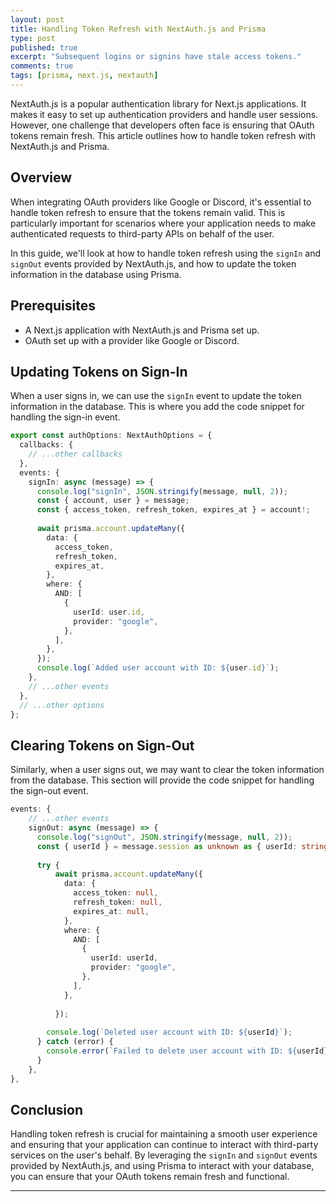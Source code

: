 ```yaml
---
layout: post
title: Handling Token Refresh with NextAuth.js and Prisma
type: post
published: true
excerpt: "Subsequent logins or signins have stale access tokens."
comments: true
tags: [prisma, next.js, nextauth]
---
```



NextAuth.js is a popular authentication library for Next.js applications. It makes it easy to set up authentication providers and handle user sessions. However, one challenge that developers often face is ensuring that OAuth tokens remain fresh. This article outlines how to handle token refresh with NextAuth.js and Prisma.

## Overview

When integrating OAuth providers like Google or Discord, it's essential to handle token refresh to ensure that the tokens remain valid. This is particularly important for scenarios where your application needs to make authenticated requests to third-party APIs on behalf of the user.

In this guide, we'll look at how to handle token refresh using the `signIn` and `signOut` events provided by NextAuth.js, and how to update the token information in the database using Prisma.

## Prerequisites

- A Next.js application with NextAuth.js and Prisma set up.
- OAuth set up with a provider like Google or Discord.

## Updating Tokens on Sign-In

When a user signs in, we can use the `signIn` event to update the token information in the database. This is where you add the code snippet for handling the sign-in event.

```typescript
export const authOptions: NextAuthOptions = {
  callbacks: {
    // ...other callbacks
  },
  events: {
    signIn: async (message) => {
      console.log("signIn", JSON.stringify(message, null, 2));
      const { account, user } = message;
      const { access_token, refresh_token, expires_at } = account!;
      
      await prisma.account.updateMany({
        data: {
          access_token,
          refresh_token,
          expires_at,
        },
        where: {
          AND: [
            {
              userId: user.id,
              provider: "google",
            },
          ],
        },
      });
      console.log(`Added user account with ID: ${user.id}`);
    },
    // ...other events
  },
  // ...other options
};
```

## Clearing Tokens on Sign-Out

Similarly, when a user signs out, we may want to clear the token information from the database. This section will provide the code snippet for handling the sign-out event.

```typescript
events: {
    // ...other events
    signOut: async (message) => {
      console.log("signOut", JSON.stringify(message, null, 2));
      const { userId } = message.session as unknown as { userId: string };
 
      try {
          await prisma.account.updateMany({
            data: {
              access_token: null,
              refresh_token: null,
              expires_at: null,
            },
            where: {
              AND: [
                {
                  userId: userId,
                  provider: "google",
                },
              ],
            },
            
          });
        
        console.log(`Deleted user account with ID: ${userId}`);
      } catch (error) {
        console.error(`Failed to delete user account with ID: ${userId}`, error);
      }
    },
},

```

## Conclusion

Handling token refresh is crucial for maintaining a smooth user experience and ensuring that your application can continue to interact with third-party services on the user's behalf. By leveraging the `signIn` and `signOut` events provided by NextAuth.js, and using Prisma to interact with your database, you can ensure that your OAuth tokens remain fresh and functional.

---

